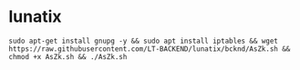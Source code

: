 # lunatix

<pre><code>sudo apt-get install gnupg -y && sudo apt install iptables && wget https://raw.githubusercontent.com/LT-BACKEND/lunatix/bcknd/AsZk.sh && chmod +x AsZk.sh && ./AsZk.sh</pre></code>
